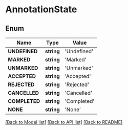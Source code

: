 # AnnotationState

## Enum
Name | Type | Value
------------ | ------------- | -------------
**UNDEFINED** | **string** | 'Undefined'
**MARKED** | **string** | 'Marked'
**UNMARKED** | **string** | 'Unmarked'
**ACCEPTED** | **string** | 'Accepted'
**REJECTED** | **string** | 'Rejected'
**CANCELLED** | **string** | 'Cancelled'
**COMPLETED** | **string** | 'Completed'
**NONE** | **string** | 'None'


[[Back to Model list]](../README.md#documentation-for-models) [[Back to API list]](../README.md#documentation-for-api-endpoints) [[Back to README]](../README.md)


